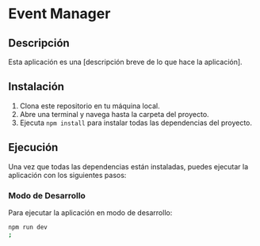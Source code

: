 # Event Manager

## Descripción
Esta aplicación es una [descripción breve de lo que hace la aplicación].

## Instalación
1. Clona este repositorio en tu máquina local.
2. Abre una terminal y navega hasta la carpeta del proyecto.
3. Ejecuta `npm install` para instalar todas las dependencias del proyecto.

## Ejecución
Una vez que todas las dependencias están instaladas, puedes ejecutar la aplicación con los siguientes pasos:

### Modo de Desarrollo
Para ejecutar la aplicación en modo de desarrollo:

```bash
npm run dev
;


